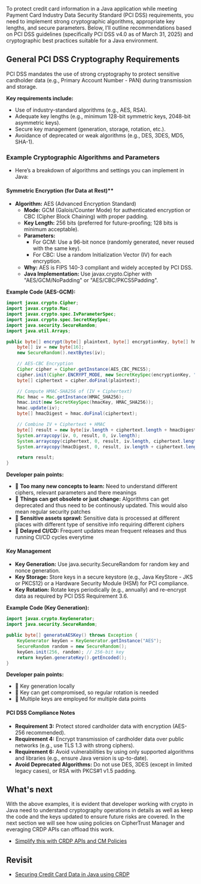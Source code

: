 To protect credit card information in a Java application while meeting Payment Card Industry Data Security Standard (PCI DSS) requirements, you need to implement strong cryptographic algorithms, appropriate key lengths, and secure parameters. 
Below, I’ll outline recommendations based on PCI DSS guidelines (specifically PCI DSS v4.0 as of March 31, 2025) and cryptographic best practices suitable for a Java environment.

## General PCI DSS Cryptography Requirements
PCI DSS mandates the use of strong cryptography to protect sensitive cardholder data (e.g., Primary Account Number - PAN) during transmission and storage. 

**Key requirements include:**
- Use of industry-standard algorithms (e.g., AES, RSA).
- Adequate key lengths (e.g., minimum 128-bit symmetric keys, 2048-bit asymmetric keys).
- Secure key management (generation, storage, rotation, etc.).
- Avoidance of deprecated or weak algorithms (e.g., DES, 3DES, MD5, SHA-1).

### Example Cryptographic Algorithms and Parameters
- Here’s a breakdown of algorithms and settings you can implement in Java:

#### Symmetric Encryption (for Data at Rest)**
* **Algorithm:** AES (Advanced Encryption Standard)
  * **Mode:** GCM (Galois/Counter Mode) for authenticated encryption or CBC (Cipher Block Chaining) with proper padding.
  * **Key Length:** 256 bits (preferred for future-proofing; 128 bits is minimum acceptable).
  * **Parameters:**
    * For GCM: Use a 96-bit nonce (randomly generated, never reused with the same key).
    * For CBC: Use a random Initialization Vector (IV) for each encryption.
  * **Why:** AES is FIPS 140-3 compliant and widely accepted by PCI DSS.
  * **Java Implementation:** Use javax.crypto.Cipher with "AES/GCM/NoPadding" or "AES/CBC/PKCS5Padding".
 
**Example Code (AES-GCM):**
```java
import javax.crypto.Cipher;
import javax.crypto.Mac;
import javax.crypto.spec.IvParameterSpec;
import javax.crypto.spec.SecretKeySpec;
import java.security.SecureRandom;
import java.util.Arrays;

public byte[] encrypt(byte[] plaintext, byte[] encryptionKey, byte[] hmacKey) throws Exception {
    byte[] iv = new byte[16];
    new SecureRandom().nextBytes(iv);

    // AES-CBC Encryption
    Cipher cipher = Cipher.getInstance(AES_CBC_PKCS5);
    cipher.init(Cipher.ENCRYPT_MODE, new SecretKeySpec(encryptionKey, "AES"), new IvParameterSpec(iv));
    byte[] ciphertext = cipher.doFinal(plaintext);

    // Compute HMAC-SHA256 of (IV + Ciphertext)
    Mac hmac = Mac.getInstance(HMAC_SHA256);
    hmac.init(new SecretKeySpec(hmacKey, HMAC_SHA256));
    hmac.update(iv);
    byte[] hmacDigest = hmac.doFinal(ciphertext);

    // Combine IV + Ciphertext + HMAC
    byte[] result = new byte[iv.length + ciphertext.length + hmacDigest.length];
    System.arraycopy(iv, 0, result, 0, iv.length);
    System.arraycopy(ciphertext, 0, result, iv.length, ciphertext.length);
    System.arraycopy(hmacDigest, 0, result, iv.length + ciphertext.length, hmacDigest.length);

    return result;
}
```

**Developer pain points:**
- 🚫 **Too many new concepts to learn:** Need to understand different ciphers, relevant parameters and there meanings
- 🚫 **Things can get obsolete or just change:** Algorithms can get deprecated and thus need to be continously updated. This would also mean regular security patches
- 🚫 **Sensitive assets sprawl:** Sensitive data is processed at different places with different type of sensitive info requiring different ciphers
- 🚫 **Delayed CI/CD:** Frequent updates mean frequent releases and thus running CI/CD cycles everytime 

#### Key Management
* **Key Generation:** Use java.security.SecureRandom for random key and nonce generation.
* **Key Storage:** Store keys in a secure keystore (e.g., Java KeyStore - JKS or PKCS12) or a Hardware Security Module (HSM) for PCI compliance.
* **Key Rotation:** Rotate keys periodically (e.g., annually) and re-encrypt data as required by PCI DSS Requirement 3.6.

**Example Code (Key Generation):**
```java
import javax.crypto.KeyGenerator;
import java.security.SecureRandom;

public byte[] generateAESKey() throws Exception {
    KeyGenerator keyGen = KeyGenerator.getInstance("AES");
    SecureRandom random = new SecureRandom();
    keyGen.init(256, random); // 256-bit key
    return keyGen.generateKey().getEncoded();
}
```

**Developer pain points:**
- 🚫 Key generation locally
- 🚫 Key can get compromised, so regular rotation is needed
- 🚫 Multiple keys are employed for multiple data points

#### PCI DSS Compliance Notes

* **Requirement 3:** Protect stored cardholder data with encryption (AES-256 recommended).
* **Requirement 4:** Encrypt transmission of cardholder data over public networks (e.g., use TLS 1.3 with strong ciphers).
* **Requirement 6:** Avoid vulnerabilities by using only supported algorithms and libraries (e.g., ensure Java version is up-to-date).
* **Avoid Deprecated Algorithms:** Do not use DES, 3DES (except in limited legacy cases), or RSA with PKCS#1 v1.5 padding.

## What's next
With the above examples, it is evident that developer working with crypto in Java need to understand cryptography operations in details as well as keep the code and the keys updated to ensure future risks are covered. In the next section we will see how using policies on CipherTrust Manager and everaging CRDP APIs can offload this work.
* [Simplify this with CRDP APIs and CM Policies](../chapters/102-javax-crypto-vs-crdp.md)

## Revisit
* [Securing Credit Card Data in Java using CRDP](../chapters/01-securing-credit-card-java-crdp.md)
